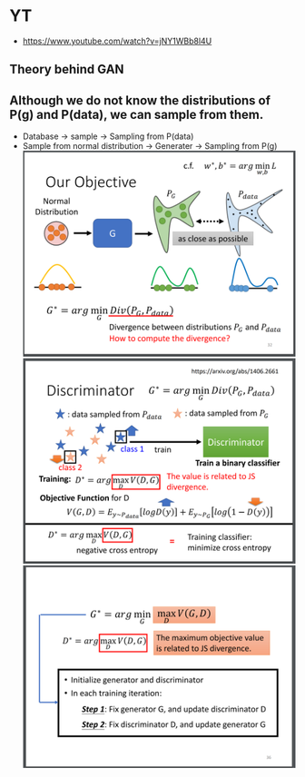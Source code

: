 # YT  
  * https://www.youtube.com/watch?v=jNY1WBb8l4U  

## Theory behind GAN  
## Although we do not know the distributions of P(g) and P(data), we can sample from them.  
  * Database -> sample -> Sampling from P(data)  
  * Sample from normal distribution -> Generater -> Sampling from P(g)  
  ![Image of Yaktocat](https://github.com/ting-chih/NTU-ML2021spring/blob/main/image/gan%20object.png)   
  ![Image of Yaktocat](https://github.com/ting-chih/NTU-ML2021spring/blob/main/image/discriminator%20binary%20classifier.png)  
  ![Image of Yaktocat](https://github.com/ting-chih/NTU-ML2021spring/blob/main/image/theory%20gan.png)  
  
